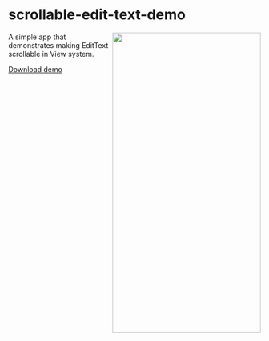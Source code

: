 # scrollable-edit-text-demo

<img align="right" width="296" height="600"  src="https://github.com/raheemadamboev/scrollable-edit-text-demo/blob/main/banner.gif" />

A simple app that demonstrates making EditText scrollable in View system.

[Download demo](https://github.com/raheemadamboev/scrollable-edit-text-demo/blob/main/app-debug.apk)
